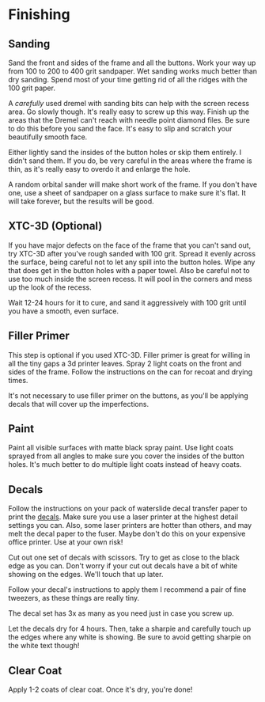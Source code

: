 # Finishing

## Sanding

Sand the front and sides of the frame and all the buttons.  Work your way up from 100 to 200 to 400 grit sandpaper.  Wet sanding works much better than dry sanding.  Spend most of your time getting rid of all the ridges with the 100 grit paper.

A _carefully_ used dremel with sanding bits can help with the screen recess area.  Go slowly though.  It's really easy to screw up this way.  Finish up the areas that the Dremel can't reach with needle point diamond files.  Be sure to do this before you sand the face.  It's easy to slip and scratch your beautifully smooth face.

Either lightly sand the insides of the button holes or skip them entirely.  I didn't sand them.  If you do, be very careful in the areas where the frame is thin, as it's really easy to overdo it and enlarge the hole.

A random orbital sander will make short work of the frame.  If you don't have one, use a sheet of sandpaper on a glass surface to make sure it's flat.  It will take forever, but the results will be good.

## XTC-3D (Optional)

If you have major defects on the face of the frame that you can't sand out, try XTC-3D after you've rough sanded with 100 grit.  Spread it evenly across the surface, being careful not to let any spill into the button holes.  Wipe any that does get in the button holes with a paper towel.  Also be careful not to use too much inside the screen recess.  It will pool in the corners and mess up the look of the recess.

Wait 12-24 hours for it to cure, and sand it aggressively with 100 grit until you have a smooth, even surface.

## Filler Primer

This step is optional if you used XTC-3D.  Filler primer is great for willing in all the tiny gaps a 3d printer leaves.  Spray 2 light coats on the front and sides of the frame.  Follow the instructions on the can for recoat and drying times.

It's not necessary to use filler primer on the buttons, as you'll be applying decals that will cover up the imperfections.

## Paint

Paint all visible surfaces with matte black spray paint.  Use light coats sprayed from all angles to make sure you cover the insides of the button holes.  It's much better to do multiple light coats instead of heavy coats.

## Decals

Follow the instructions on your pack of waterslide decal transfer paper to print the [decals](../labels.pdf).  Make sure you use a laser printer at the highest detail settings you can.  Also, some laser printers are hotter than others, and may melt the decal paper to the fuser.  Maybe don't do this on your expensive office printer.  Use at your own risk!

Cut out one set of decals with scissors.  Try to get as close to the black edge as you can.  Don't worry if your cut out decals have a bit of white showing on the edges.  We'll touch that up later.

Follow your decal's instructions to apply them  I recommend a pair of fine tweezers, as these things are really tiny.

The decal set has 3x as many as you need just in case you screw up.

Let the decals dry for 4 hours.  Then, take a sharpie and carefully touch up the edges where any white is showing.  Be sure to avoid getting sharpie on the white text though!

## Clear Coat

Apply 1-2 coats of clear coat.  Once it's dry, you're done!

